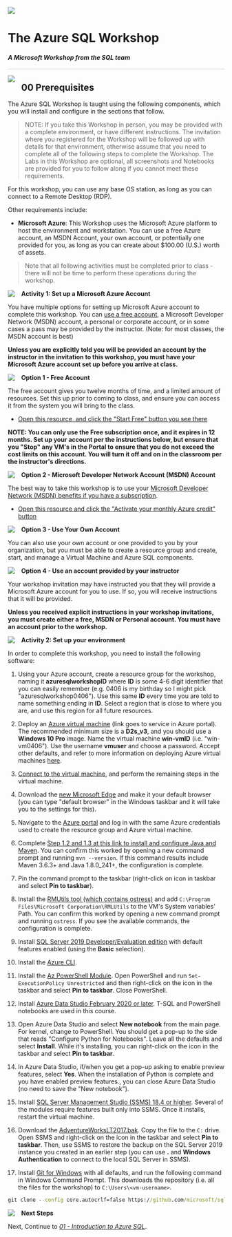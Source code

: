 ![](https://github.com/microsoft/sqlworkshops/blob/master/graphics/microsoftlogo.png?raw=true)

# The Azure SQL Workshop   

#### <i>A Microsoft Workshop from the SQL team</i>

<p style="border-bottom: 1px solid lightgrey;"></p>

<img style="float: left; margin: 0px 15px 15px 0px;" src="https://github.com/microsoft/sqlworkshops/blob/master/graphics/textbubble.png?raw=true"> <h2>00 Prerequisites</h2>

The Azure SQL Workshop is taught using the following components, which you will install and configure in the sections that follow. 

> NOTE: If you take this Workshop in person, you may be provided with a complete environment, or have different instructions. The invitation where you registered for the Workshop will be followed up with details for that environment, otherwise assume that you need to complete all of the following steps to complete the Workshop. The Labs in this Workshop are optional, all screenshots and Notebooks are provided for you to follow along if you cannot meet these requirements. 

For this workshop, you can use any base OS station, as long as you can connect to a Remote Desktop (RDP).  

Other requirements include:

- **Microsoft Azure**: This Workshop uses the Microsoft Azure platform to host the environment and workstation. You can use a free Azure account, an MSDN Account, your own account, or potentially one provided for you, as long as you can create about $100.00 (U.S.) worth of assets.

> Note that all following activities must be completed prior to class - there will not be time to perform these operations during the workshop.

<p><img style="float: left; margin: 0px 15px 15px 0px;" src="https://github.com/microsoft/sqlworkshops/blob/master/graphics/point1.png?raw=true"><b>Activity 1: Set up a Microsoft Azure Account</b></p>

You have multiple options for setting up Microsoft Azure account to complete this workshop. You can [use a free account](https://azure.microsoft.com/en-us/free/), a Microsoft Developer Network (MSDN) account, a personal or corporate account, or in some cases a pass may be provided by the instructor. (Note: for most classes, the MSDN account is best)

**Unless you are explicitly told you will be provided an account by the instructor in the invitation to this workshop, you must have your Microsoft Azure account set up before you arrive at class.**

<p><img style="float: left; margin: 0px 15px 15px 0px;" src="https://github.com/microsoft/sqlworkshops/blob/master/graphics/checkbox.png?raw=true"><b>Option 1 - Free Account</b></p>

The free account gives you twelve months of time, and a limited amount of resources. Set this up prior to coming to class, and ensure you can access it from the system you will bring to the class.

- [Open this resource, and click the "Start Free" button you see there](https://azure.microsoft.com/en-us/free/)

**NOTE: You can only use the Free subscription once, and it expires in 12 months. Set up your account per the instructions below, but ensure that you "Stop" any VM's in the Portal to ensure that you do not exceed the cost limits on this account. You will turn it off and on in the classroom per the instructor's directions.**

<p><img style="float: left; margin: 0px 15px 15px 0px;" src="https://github.com/microsoft/sqlworkshops/blob/master/graphics/checkbox.png?raw=true"><b>Option 2 - Microsoft Developer Network Account (MSDN) Account</b></p>

The best way to take this workshop is to use your [Microsoft Developer Network (MSDN) benefits if you have a subscription](https://marketplace.visualstudio.com/subscriptions).

- [Open this resource and click the "Activate your monthly Azure credit" button](https://azure.microsoft.com/en-us/pricing/member-offers/credit-for-visual-studio-subscribers/)

<p><img style="float: left; margin: 0px 15px 15px 0px;" src="https://github.com/microsoft/sqlworkshops/blob/master/graphics/checkbox.png?raw=true"><b>Option 3 - Use Your Own Account</b></p>

You can also use your own account or one provided to you by your organization, but you must be able to create a resource group and create, start, and manage a Virtual Machine and Azure SQL components. 

<p><img style="float: left; margin: 0px 15px 15px 0px;" src="https://github.com/microsoft/sqlworkshops/blob/master/graphics/checkbox.png?raw=true"><b>Option 4 - Use an account provided by your instructor</b></p>

Your workshop invitation may have instructed you that they will provide a Microsoft Azure account for you to use. If so, you will receive instructions that it will be provided.

**Unless you received explicit instructions in your workshop invitations, you must create either a free, MSDN or Personal account. You must have an account prior to the workshop.**

<p><img style="float: left; margin: 0px 15px 15px 0px;" src="https://github.com/microsoft/sqlworkshops/blob/master/graphics/point1.png?raw=true"><b>Activity 2: Set up your environment</b></p>

In order to complete this workshop, you need to install the following software:  

1. Using your Azure account, create a resource group for the workshop, naming it **azuresqlworkshopID** where **ID** is some 4-6 digit identifier that you can easily remember (e.g. 0406 is my birthday so I might pick "azuresqlworkshop0406"). Use this same **ID** every time you are told to name something ending in **ID**. Select a region that is close to where you are, and use this region for all future resources.
1. Deploy an [Azure virtual machine](https://ms.portal.azure.com/#create/Microsoft.VirtualMachine-ARM) (link goes to service in Azure portal). The recommended minimum size is a **D2s_v3**, and you should use a **Windows 10 Pro** image. Name the virtual machine **win-vmID** (i.e. "win-vm0406"). Use the username **vmuser** and choose a password. Accept other defaults, and refer to more information on deploying Azure virtual machines [here](https://docs.microsoft.com/en-us/azure/virtual-machines/windows/quick-create-portal#create-virtual-machine).  

1. [Connect to the virtual machine](https://docs.microsoft.com/en-us/azure/virtual-machines/windows/connect-logon), and perform the remaining steps in the virtual machine.  

1. Download the [new Microsoft Edge](https://www.microsoft.com/en-us/edge?form=MY01BL&OCID=MY01BL) and make it your default browser (you can type "default browser" in the Windows taskbar and it will take you to the settings for this).  

1. Navigate to the [Azure portal](https://www.portal.azure.com) and log in with the same Azure credentials used to create the resource group and Azure virtual machine.  

1. Complete [Step 1.2 and 1.3 at this link to install and configure Java and Maven](https://www.microsoft.com/en-us/sql-server/developer-get-started/java/windows). You can confirm this worked by opening a new command prompt and running `mvn --version`. If this command results include Maven 3.6.3+ and Java 1.8.0_241+, the configuration is complete.  

1. Pin the command prompt to the taskbar (right-click on icon in taskbar and select **Pin to taskbar**).

1. Install the [RMUtils tool (which contains ostress)](https://www.microsoft.com/en-us/download/details.aspx?id=4511) and add `C:\Program Files\Microsoft Corporation\RMLUtils` to the VM's System variables' Path. You can confirm this worked by opening a new command prompt and running `ostress`. If you see the available commands, the configuration is complete.  

1. Install [SQL Server 2019 Developer/Evaluation edition](https://www.microsoft.com/en-us/sql-server/sql-server-2019#Install) with default features enabled (using the **Basic** selection).  

1. Install the [Azure CLI](https://docs.microsoft.com/en-us/cli/azure/install-azure-cli-windows?view=azure-cli-latest).  

1. Install the [Az PowerShell Module](https://docs.microsoft.com/en-us/powershell/azure/install-az-ps?view=azps-3.4.0). Open PowerShell and run `Set-ExecutionPolicy Unrestricted` and then right-click on the icon in the taskbar and select **Pin to taskbar**. Close PowerShell.    

3. Install [Azure Data Studio February 2020 or later](https://docs.microsoft.com/en-us/sql/azure-data-studio/download). T-SQL and PowerShell notebooks are used in this course.  

1. Open Azure Data Studio and select **New notebook** from the main page. For kernel, change to PowerShell. You should get a pop-up to the side that reads "Configure Python for Notebooks". Leave all the defaults and select **Install**. While it's installing, you can right-click on the icon in the taskbar and select **Pin to taskbar**.   

1. In Azure Data Studio, if/when you get a pop-up asking to enable preview features, select **Yes**. When the installation of Python is complete and you have enabled preview features., you can close Azure Data Studio (no need to save the "New notebook").    

2. Install [SQL Server Management Studio (SSMS) 18.4 or higher](https://docs.microsoft.com/en-us/sql/ssms/download-sql-server-management-studio-ssms). Several of the modules require features built only into SSMS. Once it installs, restart the virtual machine.      

4. Download the [AdventureWorksLT2017.bak](https://github.com/Microsoft/sql-server-samples/releases/download/adventureworks/AdventureWorksLT2017.bak). Copy the file to the `C:` drive. Open SSMS and right-click on the icon in the taskbar and select **Pin to taskbar**. Then, use SSMS to restore the backup on the SQL Server 2019 instance you created in an earlier step (you can use **.** and **Windows Authentication** to connect to the local SQL Server in SSMS).

1. Install [Git for Windows](https://git-scm.com/download/win) with all defaults, and run the following command in Windows Command Prompt. This downloads the repository (i.e. all the files for the workshop) to `C:\Users\<vm-username>`.  
```cmd
git clone --config core.autocrlf=false https://github.com/microsoft/sqlworkshops.git
```



<p><img style="float: left; margin: 0px 15px 15px 0px;" src="https://github.com/microsoft/sqlworkshops/blob/master/graphics/geopin.png?raw=true"><b >Next Steps</b></p>

Next, Continue to <a href="https://github.com/microsoft/sqlworkshops/blob/master/AzureSQLWorkshop/azuresqlworkshop/01-IntroToAzureSQL.md" target="_blank"><i> 01 - Introduction to Azure SQL</i></a>.
